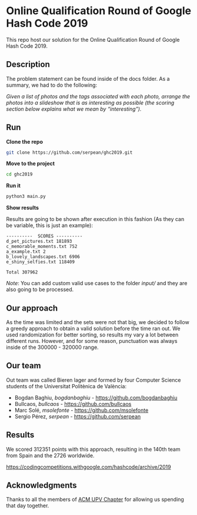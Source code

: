 # Online Qualification Round of Google Hash Code 2019

This repo host our solution for the Online Qualification Round of Google Hash Code 2019. 

## Description

The problem statement can be found inside of the docs folder. As a summary, we had to do the following:

_Given a list of photos and the tags associated with each photo, arrange the photos into a slideshow that is as 
interesting as possible (the scoring section below explains what we mean by “interesting”)._

## Run

**Clone the repo**

```bash
git clone https://github.com/serpean/ghc2019.git
```

**Move to the project**

```bash
cd ghc2019
```

**Run it**

```bash
python3 main.py
```

**Show results**

Results are going to be shown after execution in this fashion (As they can be variable, this is just an example):

```
----------  SCORES ----------
d_pet_pictures.txt 181893
c_memorable_moments.txt 752
a_example.txt 2
b_lovely_landscapes.txt 6906
e_shiny_selfies.txt 118409

Total 307962
```

_Note_: You can add custom valid use cases to the folder _input/_ and they are also going to be processed.

## Our approach

As the time was limited and the sets were not that big, we decided to follow a greedy approach to obtain a valid 
solution before the time ran out. We used randomization for better sorting, so results my vary a lot between different
runs. However, and for some reason, punctuation was always inside of the 300000 - 320000 range.

## Our team

Out team was called Bieren lager and formed by four Computer Science students of the Universitat Politènica de València:

- Bogdan Baghiu, _bogdanbaghiu_ - https://github.com/bogdanbaghiu
- Bullcaos, _bullcaos_ - https://github.com/bullcaos
- Marc Solé, _msolefonte_ - https://github.com/msolefonte
- Sergio Pérez, _serpean_ - https://github.com/serpean

## Results

We scored 312351 points with this approach, resulting in the 140th team from Spain and the 2726 worldwide.

https://codingcompetitions.withgoogle.com/hashcode/archive/2019

## Acknowledgments

Thanks to all the members of [ACM UPV Chapter](https://acmupv.webs.upv.es/) for allowing us spending that day together.
